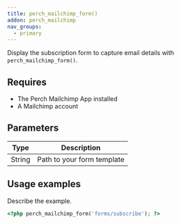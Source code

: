 ```yaml
---
title: perch_mailchimp_form()
addon: perch_mailchimp
nav_groups:
  - primary
---
```


Display the subscription form to capture email details with `perch_mailchimp_form()`.

## Requires

- The Perch Mailchimp App installed
- A Mailchimp account

## Parameters

| Type | Description |
|-|-|
| String   | Path to your form template |

## Usage examples

Describe the example.

```php
<?php perch_mailchimp_form('forms/subscribe'); ?>
```
